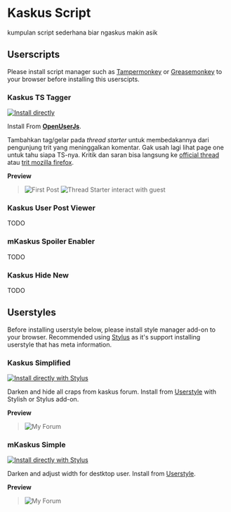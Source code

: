 # Kaskus Script
kumpulan script sederhana biar ngaskus makin asik

## Userscripts

Please install script manager such as [Tampermonkey](https://tampermonkey.net/) or [Greasemonkey](https://addons.mozilla.org/en-US/firefox/addon/greasemonkey/) to your browser before installing this userscipts.

### Kaskus TS Tagger

[![Install directly](https://img.shields.io/badge/Install%20directly-Userscript-blue.svg)](https://github.com/zackad/kaskus-script/raw/master/userscripts/ts-tagger.user.js)

Install From **[OpenUserJs](https://openuserjs.org/scripts/zackad/Kaskus_TS_Tagger)**.

Tambahkan tag/gelar pada _thread starter_ untuk membedakannya dari pengunjung trit yang meninggalkan komentar. Gak usah lagi lihat page one untuk tahu siapa TS-nya. Kritik dan saran bisa langsung ke [official thread](https://www.kaskus.co.id/thread/5565d0c432e2e674608b456a) atau [trit mozilla firefox](https://www.kaskus.co.id/thread/5352375ebccb171b7e8b45bc/all-about-mozilla-firefox-add-ons-scripts-fans-club--part-4/).

**Preview**

>![First Post](https://s.kaskus.id/images/2015/05/27/1178430_20150527083853.PNG)
>![Thread Starter interact with guest](https://s.kaskus.id/images/2015/05/27/1178430_20150527083919.PNG)

### Kaskus User Post Viewer

TODO

### mKaskus Spoiler Enabler

TODO

### Kaskus Hide New

TODO

## Userstyles

Before installing userstyle below, please install style manager add-on to your browser. Recommended using [Stylus](https://add0n.com/stylus.html) as it's support installing userstyle that has meta information.

### Kaskus Simplified

[![Install directly with Stylus](https://img.shields.io/badge/Install%20directly%20with-Stylus-00adad.svg)](https://github.com/zackad/kaskus-script/raw/master/userstyles/kaskus-simplified.user.css)

Darken and hide all craps from kaskus forum. Install from [Userstyle](https://userstyles.org/styles/150801/kaskus-simplified) with Stylish or Stylus add-on.

**Preview**

>![My Forum](https://i.imgur.com/AmLLkUh.png)

### mKaskus Simple

[![Install directly with Stylus](https://img.shields.io/badge/Install%20directly%20with-Stylus-00adad.svg)](https://github.com/zackad/kaskus-script/raw/master/userstyles/mKaskus-simple.user.css)

Darken and adjust width for destktop user.
Install from [Userstyle](https://userstyles.org/styles/111135/m-kaskus-simple-style).

**Preview**

>![My Forum](https://i.imgur.com/XIO8lts.png)
